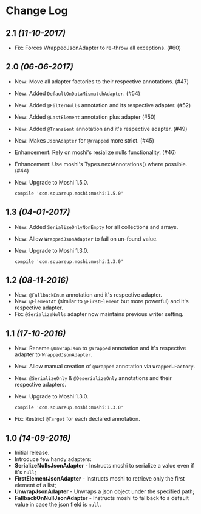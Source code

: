Change Log
===

2.1 *(11-10-2017)*
---
* Fix: Forces WrappedJsonAdapter to re-throw all exceptions. (#60)

2.0 *(06-06-2017)*
---
* New: Move all adapter factories to their respective annotations. (#47)
* New: Added `DefaultOnDataMismatchAdapter`. (#54)
* New: Added `@FilterNulls` annotation and its respective adapter. (#52)
* New: Added `@LastElement` annotation plus adapter (#50)
* New: Added `@Transient` annotation and it's respective adapter. (#49)
* New: Makes `JsonAdapter` for `@Wrapped` more strict. (#45)

* Enhancement: Rely on moshi's resialize nulls functionality. (#46)
* Enhancement: Use moshi's Types.nextAnnotations() where possible. (#44)

* New: Upgrade to Moshi 1.5.0.

   ```
   compile 'com.squareup.moshi:moshi:1.5.0'
   ```

1.3 *(04-01-2017)*
---
* New: Added `SerializeOnlyNonEmpty` for all collections and arrays.
* New: Allow `WrappedJsonAdapter` to fail on un-found value.
* New: Upgrade to Moshi 1.3.0.

   ```
   compile 'com.squareup.moshi:moshi:1.3.0'
   ```

1.2 *(08-11-2016)*
---
* New: `@FallbackEnum` annotation and it's respective adapter.
* New: `@ElementAt` (similar to `@FirstElement` but more powerful) and it's respective adapter.
* Fix: `@SerializeNulls` adapter now maintains previous writer setting.

1.1 *(17-10-2016)*
---
*  New: Rename `@UnwrapJson` to `@Wrapped` annotation and it's respective adapter to `WrappedJsonAdapter`.
*  New: Allow manual creation of `@Wrapped` annotation via `Wrapped.Factory`.
*  New: `@SerializeOnly` & `@DeserializeOnly` annotations and their respective adapters.
*  New: Upgrade to Moshi 1.3.0.
   
   ```
   compile 'com.squareup.moshi:moshi:1.3.0'
   ```
*  Fix: Restrict `@Target` for each declared annotation.

1.0 *(14-09-2016)*
---
*  Initial release.
*  Introduce few handy adapters:
  * **SerializeNullsJsonAdapter** - Instructs moshi to serialize a value even if it's `null`;
  * **FirstElementJsonAdapter** - Instructs moshi to retrieve only the first element of a list;
  * **UnwrapJsonAdapter** - Unwraps a json object under the specified path;
  * **FallbackOnNullJsonAdapter** - Instructs moshi to fallback to a default value in case the json field is `null`.
